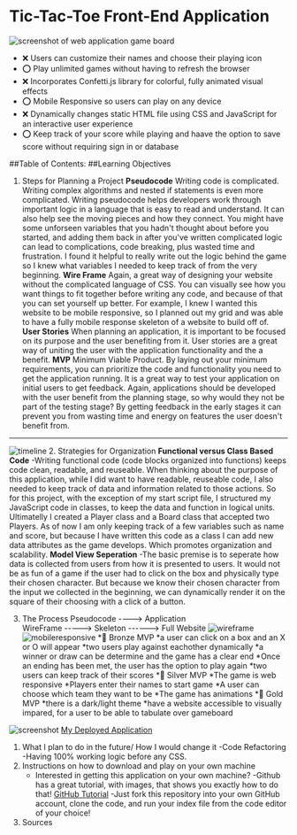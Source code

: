 # Tic-Tac-Toe Front-End Application 
![screenshot of web application game board](../../../Desktop/SEIProject1PICS/screenshot.jpg "Visual of the game played on a browser")

* ❌ Users can customize their names and choose their playing icon 
* ⭕ Play unlimited games without having to refresh the browser 
* ❌ Incorporates Confetti.js library for colorful, fully animated visual effects
* ⭕ Mobile Responsive so users can play on any device
* ❌ Dynamically changes static HTML file using CSS and JavaScript for an interactive user experience  
* ⭕ Keep track of your score while playing and haave the option to save score without requiring sign in or database 

##Table of Contents:
##Learning Objectives 
1. Steps for Planning a Project
        **Pseudocode**
        Writing code is complicated. Writing complex algorithms and nested if statements is even more complicated. Writing pseudocode helps developers work through important logic in a language that is easy to read and understand. It can also help see the moving pieces and how they connect. You might have some unforseen variables that you hadn't thought about before you started, and adding them back in after you've written complicated logic can lead to complications, code breaking, plus wasted time and frustration. 
        I found it helpful to really write out the logic behind the game so I knew what variables I needed to keep track of from the very beginning.
        **Wire Frame**
        Again, a great way of designing your website without the complicated language of CSS. You can visually see how you want things to fit together before writing any code, and because of that you can set yourself up better. For example, I knew I wanted this website to be mobile responsive, so I planned out my grid and was able to have a fully mobile response skeleton of a website to build off of. 
        **User Stories**
        When planning an application, it is important to be focused on its purpose and the user benefiting from it. User stories are a great way of uniting the user with the application functionality and the a benefit. 
        **MVP**
        Minimum Viable Product. By laying out your minimum requirements, you can prioritize the code and functionality you need to get the application running. It is a great way to test your application on initial users to get feedback. Again, applications should be developed with the user benefit from the planning stage, so why would they not be part of the testing stage? By getting feedback in the early stages it can prevent you from wasting time and energy on features the user doesn't benefit from. 
---
![timeline](https://user-images.githubusercontent.com/87944545/229692971-2dbb3691-4560-4661-a7ef-177d569be59e.jpg)
2. Strategies for Organization 
        **Functional versus Class Based Code**
            -Writing functional code (code blocks organized into functions) keeps code clean, readable, and reuseable. When thinking about the purpose of this application, while I did want to have readable, reuseable code, I also needed to keep track of data and information related to those actions. So for this project, with the exception of my start script file, I structured my JavaScript code in classes, to keep the data and function in logical units. Ultimatelly I created a Player class and a Board class that accepted two Players. As of now I am only keeping track of a few variables such as name and score, but because I have written this code as a class I can add new data attributes as the game develops. Which promotes organization and scalability. 
        **Model View Seperation**
            -The basic premise is to seperate how data is collected from users from how it is presented to users. It would not be as fun of a game if the user had to click on the box and physically type their chosen character. But because we know their chosen character from the input we collected in the beginning, we can dynamically render it on the square of their choosing with a click of a button. 

3. The Process 
    Pseudocode ----> Application  
    WireFrame  -----> Skeleton ------> Full Website 
    ![wireframe](https://user-images.githubusercontent.com/87944545/229692302-6307d3da-ec00-43a9-8c10-49650e50f35b.jpg)
    ![mobileresponsive](https://user-images.githubusercontent.com/87944545/229692871-7d68c9d5-2374-4cde-895f-43f92b49f19f.jpg)
        *🥉 Bronze MVP 
            *a user can click on a box and an X or O will appear 
            *two users play against eachother dynamically 
            *a winner or draw can be determine and the game has a clear end 
            *Once an ending has been met, the user has the option to play again 
            *two users can keep track of their scores 
         *🥈 Silver MVP 
            *The game is web responsive 
            *Players enter their names to start game 
            *A user can choose which team they want to be 
            *The game has animations 
         *🥇 Gold MVP
            *there is a dark/light theme 
            *have a website accessible to visually impared, for a user to be able to tabulate over gameboard


![screenshot](https://user-images.githubusercontent.com/87944545/229692960-c6c55bff-187a-4ec4-adc8-cf08bcd763c0.jpg)
[My Deployed Application](https://halleywood.github.io/SEI-Project1/)
1. What I plan to do in the future/ How I would change it 
    -Code Refactoring 
    -Having 100% working logic before any CSS. 
2. Instructions on how to download and play on your own machine
    - Interested in getting this application on your own machine? 
    -Github has a great tutorial, with images, that shows you exactly how to do that! 
    [GitHub Tutorial](https://docs.github.com/en/get-started/quickstart/fork-a-repo)
    -Just fork this repository into your own GitHub account, clone the code, and run your index file from the code editor of your choice! 
3. Sources 

     

            
    
        